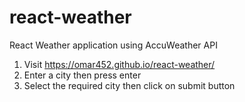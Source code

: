 # react-weather
React Weather application using AccuWeather API
1. Visit https://omar452.github.io/react-weather/
2. Enter a city then press enter
3. Select the required city then click on submit button
